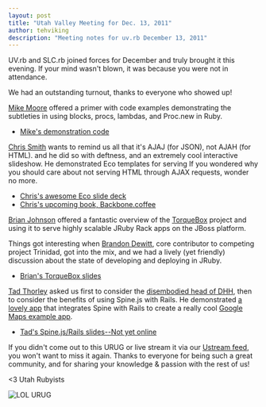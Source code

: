 ```yaml
---
layout: post
title: "Utah Valley Meeting for Dec. 13, 2011"
author: tehviking
description: "Meeting notes for uv.rb December 13, 2011"
---
```

UV.rb and SLC.rb joined forces for December and truly brought it this evening. If your mind wasn't blown, it was because you were not in attendance.

We had an outstanding turnout, thanks to everyone who showed up!

[Mike Moore](http://github.com/blowmage) offered a primer with code examples demonstrating the subtleties in using blocks, procs, lambdas, and Proc.new in Ruby. 

- [Mike's demonstration code](https://gist.github.com/1475026)

[Chris Smith](http://github.com/quartzmo) wants to remind us all that it's AJAJ (for JSON), not AJAH (for HTML). and he did so with deftness, and an extremely cool interactive slideshow. He demonstrated Eco templates for serving If you wondered why you should care about not serving HTML through AJAX requests, wonder no more.

- [Chris's awesome Eco slide deck](http://backbonecoffeescript.com/eco-coffeescript-templates)
- [Chris's upcoming book, Backbone.coffee](http://backbonecoffeescript.com/)

[Brian Johnson](https://github.com/whap) offered a fantastic overview of the [TorqueBox](http://torquebox.org/) project and using it to serve highly scalable JRuby Rack apps on the JBoss platform.

Things got interesting when [Brandon Dewitt](https://github.com/bdewitt), core contributor to competing project Trinidad, got into the mix, and we had a lively (yet friendly) discussion about the state of developing and deploying in JRuby.

- [Brian's TorqueBox slides](http://speakerdeck.com/u/tehviking/p/torquebox-from-dec-2011-urug)

[Tad Thorley](https://github.com/phaedryx) asked us first to consider the [disembodied head of DHH](http://distilleryimage2.instagram.com/09f22f44260511e19896123138142014_7.jpg), then to consider the benefits of using Spine.js with Rails. He demonstrated [a lovely app](https://github.com/phaedryx/dragmarkers) that integrates Spine with Rails to create a really cool [Google Maps example app](http://dragmarkers.herokuapp.com/).

- [Tad's Spine.js/Rails slides--Not yet online](#)

If you didn't come out to this URUG or live stream it via our [Ustream feed](http://www.ustream.tv/channel/utruby-uv), you won't want to miss it again. Thanks to everyone for being such a great community, and for sharing your knowledge & passion with the rest of us!

<3 Utah Rubyists

![LOL URUG](http://distilleryimage5.instagram.com/28492534260911e1a87612313804ec91_7.jpg)